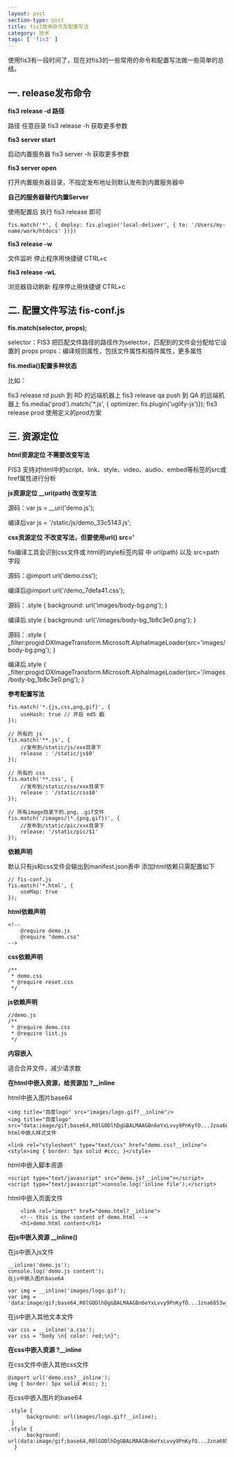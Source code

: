 ```yaml
---
layout: post
section-type: post
title: fis3常用命令及配置写法
category: 技术
tags: [ 'fis3' ]
---
```

使用fis3有一段时间了，现在对fis3的一些常用的命令和配置写法做一些简单的总结。

## 一. release发布命令 ##

**fis3 release -d 路径**

 路径 任意目录
 fis3 release -h 获取更多参数

**fis3 server start**

启动内置服务器
fis3 server -h 获取更多参数

**fis3 server open**

打开内置服务器目录，不指定发布地址则默认发布到内置服务器中

**自己的服务器替代内置Server**

使用配置后 执行 fis3 release 即可

    fis.match('*', { deploy: fis.plugin('local-deliver', { to: '/Users/my-name/work/htdocs' })})

**fis3 release -w**

文件监听
停止程序用快捷键 CTRL+c

**fis3 release -wL**

浏览器自动刷新
程序停止用快捷键 CTRL+c

## 二. 配置文件写法 fis-conf.js ##

**fis.match(selector, props);**

selector：FIS3 把匹配文件路径的路径作为selector，匹配到的文件会分配给它设置的 props
props：编译规则属性，包括文件属性和插件属性，更多属性

**fis.media()配置多种状态**

比如：

fis3 release rd push 到 RD 的远端机器上
fis3 release qa push 到 QA 的远端机器上
fis.media('prod').match('*.js', { optimizer: fis.plugin('uglify-js')});
fis3 release prod 使用定义的prod方案

## 三. 资源定位 ##

**html资源定位 不需要改变写法**

FIS3 支持对html中的script、link、style、video、audio、embed等标签的src或href属性进行分析

**js资源定位 __uri(path) 改变写法**

源码：var js = __uri('demo.js');

编译后var js = '/static/js/demo_33c5143.js';

**css资源定位 不改变写法，但要使用url() src='**

fis编译工具会识别css文件或 html的style标签内容 中 url(path) 以及 src=path 字段

源码：@import url('demo.css');

编译后@import url('/demo_7defa41.css');

源码：.style { background: url('images/body-bg.png'); }

编译后.style { background: url('/images/body-bg_1b8c3e0.png'); }

源码：.style { _filter:progid:DXImageTransform.Microsoft.AlphaImageLoader(src='images/body-bg.png'); }

编译后.style { _filter:progid:DXImageTransform.Microsoft.AlphaImageLoader(src='/images/body-bg_1b8c3e0.png'); }

**参考配置写法**

    fis.match('*.{js,css,png,gif}', {
        useHash: true // 开启 md5 戳
    });

    // 所有的 js
    fis.match('**.js', {
        //发布到/static/js/xxx目录下
        release : '/static/js$0'
    });

    // 所有的 css
    fis.match('**.css', {
        //发布到/static/css/xxx目录下
        release : '/static/css$0'
    });

    // 所有image目录下的.png，.gif文件
    fis.match('/images/(*.{png,gif})', {
        //发布到/static/pic/xxx目录下
        release: '/static/pic/$1'
    });

**依赖声明**

默认只有js和css文件会输出到manifest.json表中
添加html依赖只需配置如下

    // fis-conf.js
    fis.match('*.html', {
        useMap: true
    });
**html依赖声明**

    <!--
        @require demo.js
        @require "demo.css"
    -->
**css依赖声明**

    /**
     * demo.css
     * @require reset.css
     */
**js依赖声明**

    //demo.js
    /**
     * @require demo.css
     * @require list.js
     */
**内容嵌入**

适合合并文件，减少请求数

**在html中嵌入资源，给资源加 ?__inline**

html中嵌入图片base64

    <img title="百度logo" src="images/logo.gif?__inline"/>
    <img title="百度logo" src="data:image/gif;base64,R0lGODlhDgGBALMAAGBn6eYxLvvy9PnKyfO...Jzna6853wjKc850nPeoY
    html中嵌入样式文件

    <link rel="stylesheet" type="text/css" href="demo.css?__inline">
    <style>img { border: 5px solid #ccc; }</style>
html中嵌入脚本资源

    <script type="text/javascript" src="demo.js?__inline"></script>
    <script type="text/javascript">console.log('inline file');</script>
html中嵌入页面文件

        <link rel="import" href="demo.html?__inline">
        <!-- this is the content of demo.html -->
        <h1>demo.html content</h1> 

**在js中嵌入资源 __inline()**

在js中嵌入js文件

    __inline('demo.js');
    console.log('demo.js content');
    在js中嵌入图片base64

    var img = __inline('images/logo.gif');
    var img = 'data:image/gif;base64,R0lGODlhDgGBALMAAGBn6eYxLvvy9PnKyfO...Jzna6853wjKc850nPeoYgAgA7';
在js中嵌入其他文本文件

    var css = __inline('a.css');
    var css = "body \n{ color: red;\n}";

**在css中嵌入资源 ?__inline**

在css文件中嵌入其他css文件

    @import url('demo.css?__inline');
    img { border: 5px solid #ccc; };
在css中嵌入图片的base64

    .style {
          background: url(images/logo.gif?__inline);
     }
    .style {
          background: url(data:image/gif;base64,R0lGODlhDgGBALMAAGBn6eYxLvvy9PnKyfO...Jzna6853wjKc850nPeoYgAgA7);
      }